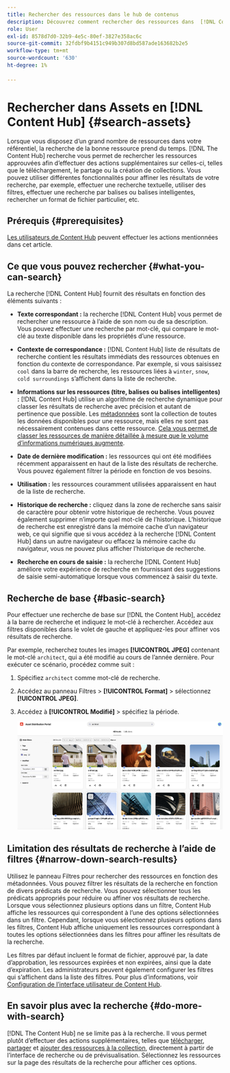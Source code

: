 ```yaml
---
title: Rechercher des ressources dans le hub de contenus
description: Découvrez comment rechercher des ressources dans  [!DNL Content Hub]
role: User
exl-id: 8578d7d0-32b9-4e5c-80ef-3827e358ac6c
source-git-commit: 32fdbf9b4151c949b307d8bd587ade163682b2e5
workflow-type: tm+mt
source-wordcount: '630'
ht-degree: 1%

---
```


# Rechercher dans Assets en [!DNL Content Hub] {#search-assets}

Lorsque vous disposez d’un grand nombre de ressources dans votre référentiel, la recherche de la bonne ressource prend du temps. [!DNL The Content Hub] recherche vous permet de rechercher les ressources approuvées afin d’effectuer des actions supplémentaires sur celles-ci, telles que le téléchargement, le partage ou la création de collections. Vous pouvez utiliser différentes fonctionnalités pour affiner les résultats de votre recherche, par exemple, effectuer une recherche textuelle, utiliser des filtres, effectuer une recherche par balises ou balises intelligentes, rechercher un format de fichier particulier, etc.

## Prérequis {#prerequisites}

[Les utilisateurs de Content Hub](deploy-content-hub.md#onboard-content-hub-users) peuvent effectuer les actions mentionnées dans cet article.

## Ce que vous pouvez rechercher  {#what-you-can-search}

La recherche [!DNL Content Hub] fournit des résultats en fonction des éléments suivants :

* **Texte correspondant :** la recherche [!DNL Content Hub] vous permet de rechercher une ressource à l’aide de son nom ou de sa description. Vous pouvez effectuer une recherche par mot-clé, qui compare le mot-clé au texte disponible dans les propriétés d’une ressource.

* **Contexte de correspondance :** [!DNL Content Hub] liste de résultats de recherche contient les résultats immédiats des ressources obtenues en fonction du contexte de correspondance. Par exemple, si vous saisissez `cool` dans la barre de recherche, les ressources liées à `winter`, `snow`, `cold surroundings` s’affichent dans la liste de recherche.

* **Informations sur les ressources (titre, balises ou balises intelligentes) :** [!DNL Content Hub] utilise un algorithme de recherche dynamique pour classer les résultats de recherche avec précision et autant de pertinence que possible. Les [métadonnées](#asset-properties.md) sont la collection de toutes les données disponibles pour une ressource, mais elles ne sont pas nécessairement contenues dans cette ressource. [Cela vous permet de classer les ressources de manière détaillée à mesure que le volume d’informations numériques augmente](/help/assets/configure-content-hub-ui-options.md##configure-metadata-search-content-hub).

* **Date de dernière modification :** les ressources qui ont été modifiées récemment apparaissent en haut de la liste des résultats de recherche. Vous pouvez également filtrer la période en fonction de vos besoins.

* **Utilisation :** les ressources couramment utilisées apparaissent en haut de la liste de recherche.

* **Historique de recherche :** cliquez dans la zone de recherche sans saisir de caractère pour obtenir votre historique de recherche. Vous pouvez également supprimer n’importe quel mot-clé de l’historique. L’historique de recherche est enregistré dans la mémoire cache d’un navigateur web, ce qui signifie que si vous accédez à la recherche [!DNL Content Hub] dans un autre navigateur ou effacez la mémoire cache du navigateur, vous ne pouvez plus afficher l’historique de recherche.

* **Recherche en cours de saisie :** la recherche [!DNL Content Hub] améliore votre expérience de recherche en fournissant des suggestions de saisie semi-automatique lorsque vous commencez à saisir du texte.

## Recherche de base {#basic-search}

Pour effectuer une recherche de base sur [!DNL the Content Hub], accédez à la barre de recherche et indiquez le mot-clé à rechercher. Accédez aux filtres disponibles dans le volet de gauche et appliquez-les pour affiner vos résultats de recherche.

Par exemple, recherchez toutes les images **[!UICONTROL JPEG]** contenant le mot-clé `architect`, qui a été modifié au cours de l’année dernière. Pour exécuter ce scénario, procédez comme suit :

1. Spécifiez `architect` comme mot-clé de recherche.

1. Accédez au panneau Filtres > **[!UICONTROL Format]** > sélectionnez **[!UICONTROL JPEG]**.

1. Accédez à **[!UICONTROL Modifié]** > spécifiez la période.

   ![Recherche de base](assets/basic-search.png)

## Limitation des résultats de recherche à l’aide de filtres {#narrow-down-search-results}

Utilisez le panneau Filtres pour rechercher des ressources en fonction des métadonnées. Vous pouvez filtrer les résultats de la recherche en fonction de divers prédicats de recherche. Vous pouvez sélectionner tous les prédicats appropriés pour réduire ou affiner vos résultats de recherche. Lorsque vous sélectionnez plusieurs options dans un filtre, Content Hub affiche les ressources qui correspondent à l’une des options sélectionnées dans un filtre. Cependant, lorsque vous sélectionnez plusieurs options dans les filtres, Content Hub affiche uniquement les ressources correspondant à toutes les options sélectionnées dans les filtres pour affiner les résultats de la recherche.

Les filtres par défaut incluent le format de fichier, approuvé par, la date d’approbation, les ressources expirées et non expirées, ainsi que la date d’expiration. Les administrateurs peuvent également configurer les filtres qui s’affichent dans la liste des filtres. Pour plus d’informations, voir [Configuration de l’interface utilisateur de Content Hub](configure-content-hub-ui-options.md#configure-filters-content-hub).

<!--

<table>
    <tbody>
     <tr>
      <th><strong>Search Predicate</strong></th>
      <th><strong>Description</strong></th>
      <th><strong>Properties</strong></th>
     </tr>
     <tr>
      <td> Campaigns </td>
      <td> Allows you to search using planned activity performed to take any particular action. For example, advertisement campaign run on Ferrari to know the understand the interests of people using number of clicks people perform.</td>
      <td>NA</td>
     </tr>
     <tr>
      <td> Channels </td>
      <td> Helps you to understand the path from where the asset is coming from. For example, web, social media, books, catalog, etc.</td>
      <td>NA</td>
     </tr>
     <tr>
      <td> Region </td>
      <td> Helps you to understand the location where the asset is created. For example, Japan, EMEA, Worldwide, etc.</td>
      <td>NA</td>
     </tr>
     <tr>
      <td> Keywords </td>
      <td> Keyword helps you search using terms or the words that you enter based on the topic. For example, images, low-resolution, etc.</td>
      <td>NA</td>
     </tr>
     <tr>
      <td> Timeframe </td>
      <td> Helps you search assets using timeline. For example, search by year 2024, Q3 2023, etc.</td>
      <td>NA</td>
     </tr>
     <tr>
      <td>File format</td>
      <td>Composition of an asset. The supported assets include image, document, video, printable media, and so on.</td>
      <td>
        <ul>
            <li>[!UICONTROL JPEG]</li> 
            <li>[!UICONTROL Quicktime]</li> 
            <li>[!UICONTROL PNG]</li> 
            <li>[!UICONTROL WebP]</li> 
            <li>[!UICONTROL MP4]</li> 
            <li>[!UICONTROL Plain]</li> 
            <li>[!UICONTROL PDF]</li>
            <li>[!UICONTROL SVG + XML]</li>
        </ul>
      </td>
     </tr>
     <tr>
      <td>Tags</td>
      <td>Tags help you categorize assets that can be browsed and searched more efficiently based on hierarchical taxonomies.</td>
      <td>
        <ul>
            <li>Field label</li>
            <li>Property name</li>
            <li>Path</li>
            <li>Description</li>
        </ul>
      </td>
     </tr>
     <!--<tr>
      <td>Subject</td>
      <td>Classification of assets based on their theme. For example, colorful, hiking, outdoors.</td>
      <td>NA</td>
     </tr>
          <tr>
      <td>Last modified</td>
      <td>Search assets based on their last modification. Specify the date range using the Start date and End date fields.</td>
      <td>
        <ul>
            <li>Range text (From)</li> 
            <li>Range text (To) </li>
        </ul>
      </td>
     </tr>    
     <!--<tr>
      <td>Asset ID</td>
      <td>Unique number that identifies the asset.</td>
      <td>NA</td>
     </tr>
     <tr>
      <td> Colors </td>
      <td> Helps you search assets using colors that are automatically identified in an asset using Adobe's Sensei AI capabilities.</td>
      <td>NA</td>
     </tr>  
    </tbody>
   </table>

-->

## En savoir plus avec la recherche {#do-more-with-search}

[!DNL The Content Hub] ne se limite pas à la recherche. Il vous permet plutôt d’effectuer des actions supplémentaires, telles que [télécharger](download-assets-content-hub.md), [partager](share-assets-content-hub.md) et [ajouter des ressources à la collection](collections-content-hub.md), directement à partir de l’interface de recherche ou de prévisualisation. Sélectionnez les ressources sur la page des résultats de la recherche pour afficher ces options.
